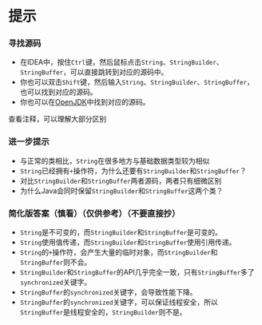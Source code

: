 # 提示

### 寻找源码

- 在IDEA中，按住`Ctrl`键，然后鼠标点击`String`、`StringBuilder`、`StringBuffer`，可以直接跳转到对应的源码中。
- 你也可以双击`Shift`键，然后输入`String`、`StringBuilder`、`StringBuffer`，也可以找到对应的源码。
- 你也可以在[OpenJDK](http://openjdk.java.net/)中找到对应的源码。

查看注释，可以理解大部分区别

### 进一步提示

- 与正常的类相比，`String`在很多地方与基础数据类型较为相似
- `String`已经拥有`+`操作符，为什么还要有`StringBuilder`和`StringBuffer`？
- 对比`StringBuilder`和`StringBuffer`两者源码，两者只有细微区别
- 为什么Java会同时保留`StringBuilder`和`StringBuffer`这两个类？

### 简化版答案（慎看）（仅供参考）（不要直接抄）

- `String`是不可变的，而`StringBuilder`和`StringBuffer`是可变的。
- `String`使用值传递，而`StringBuilder`和`StringBuffer`使用引用传递。
- `String`的`+`操作符，会产生大量的临时对象，而`StringBuilder`和`StringBuffer`则不会。
- `StringBuilder`和`StringBuffer`的API几乎完全一致，只有`StringBuffer`多了`synchronized`关键字。
- `StringBuffer`的`synchronized`关键字，会导致性能下降。
- `StringBuffer`的`synchronized`关键字，可以保证线程安全，所以`StringBuffer`是线程安全的，`StringBuilder`则不是。